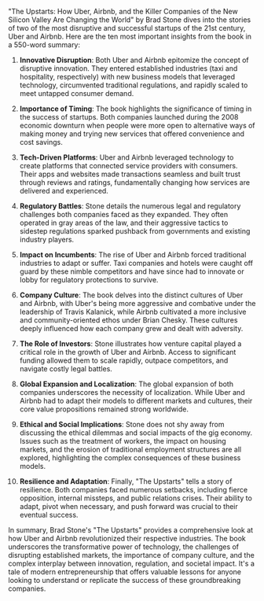 "The Upstarts: How Uber, Airbnb, and the Killer Companies of the New Silicon Valley Are Changing the World" by Brad Stone dives into the stories of two of the most disruptive and successful startups of the 21st century, Uber and Airbnb. Here are the ten most important insights from the book in a 550-word summary:

1. **Innovative Disruption**: Both Uber and Airbnb epitomize the concept of disruptive innovation. They entered established industries (taxi and hospitality, respectively) with new business models that leveraged technology, circumvented traditional regulations, and rapidly scaled to meet untapped consumer demand.

2. **Importance of Timing**: The book highlights the significance of timing in the success of startups. Both companies launched during the 2008 economic downturn when people were more open to alternative ways of making money and trying new services that offered convenience and cost savings.

3. **Tech-Driven Platforms**: Uber and Airbnb leveraged technology to create platforms that connected service providers with consumers. Their apps and websites made transactions seamless and built trust through reviews and ratings, fundamentally changing how services are delivered and experienced.

4. **Regulatory Battles**: Stone details the numerous legal and regulatory challenges both companies faced as they expanded. They often operated in gray areas of the law, and their aggressive tactics to sidestep regulations sparked pushback from governments and existing industry players.

5. **Impact on Incumbents**: The rise of Uber and Airbnb forced traditional industries to adapt or suffer. Taxi companies and hotels were caught off guard by these nimble competitors and have since had to innovate or lobby for regulatory protections to survive.

6. **Company Culture**: The book delves into the distinct cultures of Uber and Airbnb, with Uber's being more aggressive and combative under the leadership of Travis Kalanick, while Airbnb cultivated a more inclusive and community-oriented ethos under Brian Chesky. These cultures deeply influenced how each company grew and dealt with adversity.

7. **The Role of Investors**: Stone illustrates how venture capital played a critical role in the growth of Uber and Airbnb. Access to significant funding allowed them to scale rapidly, outpace competitors, and navigate costly legal battles.

8. **Global Expansion and Localization**: The global expansion of both companies underscores the necessity of localization. While Uber and Airbnb had to adapt their models to different markets and cultures, their core value propositions remained strong worldwide.

9. **Ethical and Social Implications**: Stone does not shy away from discussing the ethical dilemmas and social impacts of the gig economy. Issues such as the treatment of workers, the impact on housing markets, and the erosion of traditional employment structures are all explored, highlighting the complex consequences of these business models.

10. **Resilience and Adaptation**: Finally, "The Upstarts" tells a story of resilience. Both companies faced numerous setbacks, including fierce opposition, internal missteps, and public relations crises. Their ability to adapt, pivot when necessary, and push forward was crucial to their eventual success.

In summary, Brad Stone's "The Upstarts" provides a comprehensive look at how Uber and Airbnb revolutionized their respective industries. The book underscores the transformative power of technology, the challenges of disrupting established markets, the importance of company culture, and the complex interplay between innovation, regulation, and societal impact. It's a tale of modern entrepreneurship that offers valuable lessons for anyone looking to understand or replicate the success of these groundbreaking companies.